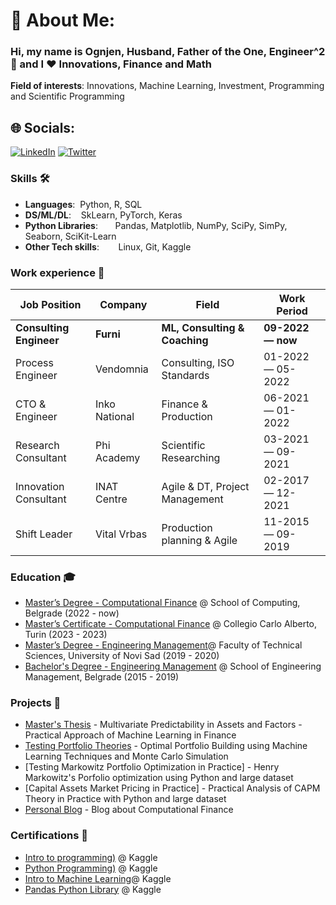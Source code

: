 # 💫 About Me:

### Hi, my name is Ognjen, Husband, Father of the One, Engineer^2 👋 and I ❤️ Innovations, Finance and Math 

**Field of interests**: Innovations, Machine Learning, Investment, Programming and Scientific Programming

<!-- **Curriculum Vitae**: [cv.pdf]([(https://github.com/raketic-ognjen/Raketic-Ognjen/blob/main/Raketic%20Ognjen%20CV%20-%20Minimalist.pdf)])-->

## 🌐 Socials:
[![LinkedIn](https://img.shields.io/badge/LinkedIn-%230077B5.svg?logo=linkedin&logoColor=white)](https://linkedin.com/in/https://www.linkedin.com/in/ognjen-raketic/) [![Twitter](https://img.shields.io/badge/Twitter-%231DA1F2.svg?logo=Twitter&logoColor=white)](https://twitter.com/https://twitter.com/Ognjen_MCF) 

### Skills 🛠️

- **Languages**:&nbsp;                         Python, R, SQL
- **DS/ML/DL**:  &nbsp;&nbsp;                  SkLearn, PyTorch, Keras
- **Python Libraries**: &nbsp;&nbsp;&nbsp;&nbsp;&nbsp; Pandas, Matplotlib, NumPy, SciPy, SimPy, Seaborn, SciKit-Learn
- **Other Tech skills**:    &nbsp;&nbsp;&nbsp;&nbsp;      Linux, Git, Kaggle

### Work experience 👔
| Job Position           | Company         | Field                         | Work Period       |
| ---------------------- | --------------- | ----------------------------- | ----------------- |
| **Consulting Engineer**| **Furni**       | **ML, Consulting & Coaching** | **09-2022 — now** |
| Process Engineer       | Vendomnia       | Consulting, ISO Standards     | 01-2022 — 05-2022 |
| CTO & Engineer         | Inko National   | Finance & Production          | 06-2021 — 01-2022 |
| Research Consultant    | Phi Academy     | Scientific Researching        | 03-2021 — 09-2021 |
| Innovation Consultant  | INAT Centre     | Agile & DT, Project Management| 02-2017 — 12-2021 |
| Shift Leader           | Vital Vrbas     | Production planning & Agile   | 11-2015 — 09-2019 |

### Education 🎓
- [Master’s Degree - Computational Finance](https://mcf.raf.edu.rs/) @ School of Computing, Belgrade (2022 - now)
- [Master’s Certificate - Computational Finance](https://www.carloalberto.org/) @ Collegio Carlo Alberto, Turin (2023 - 2023)
- [Master’s Degree - Engineering Management](http://www.ftn.uns.ac.rs/n1386094394/faculty-of-technical-sciences)@ Faculty of Technical Sciences, University of Novi Sad (2019 - 2020)
- [Bachelor's Degree - Engineering Management](https://fim.edu.rs/en/homepage/) @ School of Engineering Management, Belgrade (2015 - 2019)

### Projects 🐾
- [Master's Thesis](https://www.kaggle.com/code/ognjenr23/multivariate-predictability-in-assets-and-factors) - Multivariate Predictability in Assets and Factors - Practical Approach of Machine Learning in Finance
- [Testing Portfolio Theories](https://www.kaggle.com/code/ognjenr23/optimal-portfolio-building-using-machine-learning) - Optimal Portfolio Building using Machine Learning Techniques and Monte Carlo Simulation
- [Testing Markowitz Portfolio Optimization in Practice] - Henry Markowitz's Porfolio optimization using Python and large dataset
- [Capital Assets Market Pricing in Practice] - Practical Analysis of CAPM Theory in Practice with Python and large dataset
- [Personal Blog](https://medium.com/@ognjen.raketic) - Blog about Computational Finance


### Certifications 📜
- [Intro to programming)](https://www.kaggle.com/learn/certification/ognjenr23/intro-to-programming) @ Kaggle
- [Python Programming)](https://www.kaggle.com/learn/certification/ognjenr23/python) @ Kaggle
- [Intro to Machine Learning](https://www.kaggle.com/learn/intro-to-machine-learning)@ Kaggle
- [Pandas Python Library](https://www.kaggle.com/learn/pandas) @ Kaggle

<!--- ### Conference participation & Science Publications 📈
- Scientific Conference CIBEK 2018 [Conference](https://fim.edu.rs/en/research-and-cooperation/scientific-meetings-and-projects/circular-and-bioeconomy/) as Speaker
- Scientific Conference CIBEK 2019 [Conference](https://fim.edu.rs/en/research-and-cooperation/scientific-meetings-and-projects/circular-and-bioeconomy/) as Speaker
- Sci Paper [IT solutions for human resources management](https://scholar.google.com/citations?view_op=view_citation&hl=en&user=JCZFJn8AAAAJ&citation_for_view=JCZFJn8AAAAJ:9yKSN-GCB0IC) @ Serbian Journal of Engineering Management
- Sci Paper [Comparative Analysis of Critical Factors in Managing Innovation Process: An Example of IT companies](http://www.ftn.uns.ac.rs/ojs/index.php/zbornik/article/view/1537/1304) @ Faculty of Technical Science

### Hackathon participation 💻
- [deNews](https://ethglobal.com/showcase/denews-djqvk) @ ETHOnline 2022
- [Alzheimer's MRI Analysis](https://github.com/dayyass/synthetic_health_data_hackathon_2020) @ Synthetic Health Data Hackathon 2020

### Achievements 🏆
- Published [10 packages](https://pypi.org/user/dayyass/) to **PyPI** with [25k+](https://pepy.tech) downloads
- Contributor to **PyTorch**, **Scikit-Learn**, **SciPy**
- Open Data Science **Best Contributor 2020**
